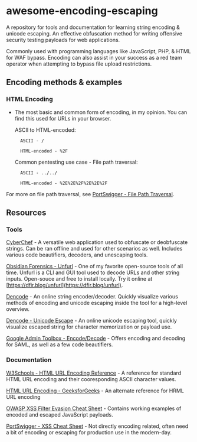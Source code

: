 # awesome-encoding-escaping

A repository for tools and documentation for learning string encoding & unicode escaping. An effective obfuscation method for writing offensive security testing payloads for web applications. 

Commonly used with programming languages like JavaScript, PHP, & HTML for WAF bypass. Encoding can also assist in your success as a red team operator when attempting to bypass file upload restrictions.

## Encoding methods & examples

### HTML Encoding
- The most basic and common form of encoding, in my opinion. You can find this used for URLs in your browser.

    ASCII to HTML-encoded:

        ASCII - /
    
        HTML-encoded - %2F

    Common pentesting use case - File path traversal:

        ASCII - ../../
    
        HTML-encoded - %2E%2E%2F%2E%2E%2F

For more on file path traversal, see [PortSwigger - File Path Traversal](https://portswigger.net/web-security/file-path-traversal).

## Resources

### Tools

[CyberChef](https://gchq.github.io/CyberChef/) - A versatile web application used to obfuscate or deobfuscate strings. Can be ran offline and used for other scenarios as well. Includes various code beautifiers, decoders, and unescaping tools.

[Obsidian Forensics - Unfurl](https://github.com/obsidianforensics/unfurl) - One of my favorite open-source tools of all time. Unfurl is a CLI and GUI tool used to decode URLs and other string inputs. Open-souce and free to install locally. Try it online at [https://dfir.blog/unfurl](https://dfir.blog/unfurl).

[Dencode](https://dencode.com/en/string) - An online string encoder/decoder. Quickly visualize various methods of encoding and unicode escaping inside the tool for a high-level overview.

[Dencode - Unicode Escape](https://dencode.com/en/string/unicode-escape) - An online unicode escaping tool, quickly visualize escaped string for character memorization or payload use.

[Google Admin Toolbox - Encode/Decode](https://toolbox.googleapps.com/apps/encode_decode/) - Offers encoding and decoding for SAML, as well as a few code beautifiers. 

### Documentation

[W3Schools - HTML URL Encoding Reference](https://www.w3schools.com/tags/ref_urlencode.ASP) - A reference for standard HTML URL encoding and their cooresponding ASCII character values.

[HTML URL Encoding - GeeksforGeeks](https://www.geeksforgeeks.org/html-url-encoding/) - An alternate reference for HRML URL encoding

[OWASP XSS Filter Evasion Cheat Sheet](https://cheatsheetseries.owasp.org/cheatsheets/XSS_Filter_Evasion_Cheat_Sheet.html) - Contains working examples of encoded and escaped JavaScript payloads.

[PortSwigger - XSS Cheat Sheet](https://portswigger.net/web-security/cross-site-scripting/cheat-sheet) - Not directly encoding related, often need a bit of encoding or escaping for production use in the modern-day.
